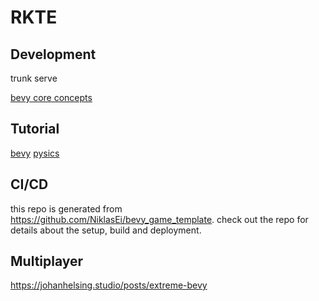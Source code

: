 # RKTE

## Development

trunk serve

[bevy core concepts](https://github.com/bevyengine/bevy/blob/v0.8.1/examples/ecs/ecs_guide.rs#L9)

## Tutorial

[bevy](https://bevy-cheatbook.github.io/tutorial.html)
[pysics](https://rapier.rs/docs/user_guides/bevy_plugin/getting_started_bevy)

## CI/CD

this repo is generated from https://github.com/NiklasEi/bevy_game_template. check out the repo for details about the setup, build and deployment.

## Multiplayer

https://johanhelsing.studio/posts/extreme-bevy
